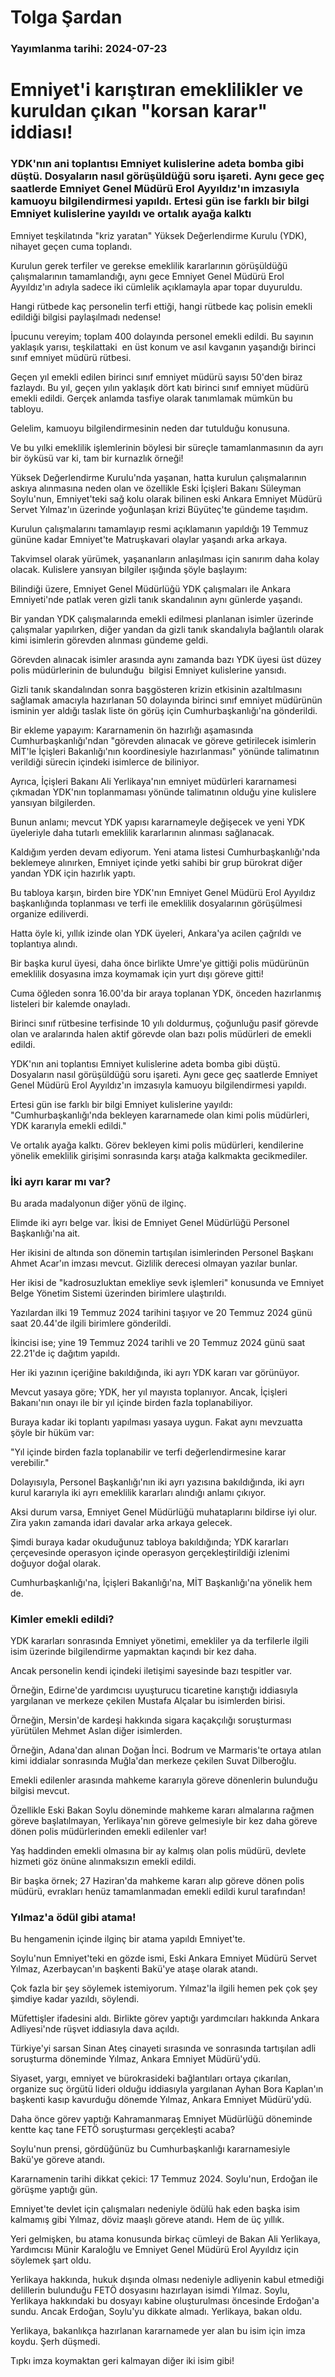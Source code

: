 # Tolga Şardan

### Yayımlanma tarihi: 2024-07-23

# Emniyet'i karıştıran emeklilikler ve kuruldan çıkan "korsan karar" iddiası!


### YDK'nın ani toplantısı Emniyet kulislerine adeta bomba gibi düştü. Dosyaların nasıl görüşüldüğü soru işareti. Aynı gece geç saatlerde Emniyet Genel Müdürü Erol Ayyıldız'ın imzasıyla kamuoyu bilgilendirmesi yapıldı. Ertesi gün ise farklı bir bilgi Emniyet kulislerine yayıldı ve ortalık ayağa kalktı

Emniyet teşkilatında "kriz yaratan" Yüksek Değerlendirme Kurulu (YDK), nihayet geçen cuma toplandı.

Kurulun gerek terfiler ve gerekse emeklilik kararlarının görüşüldüğü çalışmalarının tamamlandığı, aynı gece Emniyet Genel Müdürü Erol Ayyıldız'ın adıyla sadece iki cümlelik açıklamayla apar topar duyuruldu.

Hangi rütbede kaç personelin terfi ettiği, hangi rütbede kaç polisin emekli edildiği bilgisi paylaşılmadı nedense!

İpucunu vereyim; toplam 400 dolayında personel emekli edildi. Bu sayının yaklaşık yarısı, teşkilattaki  en üst konum ve asıl kavganın yaşandığı birinci sınıf emniyet müdürü rütbesi.

Geçen yıl emekli edilen birinci sınıf emniyet müdürü sayısı 50'den biraz fazlaydı. Bu yıl, geçen yılın yaklaşık dört katı birinci sınıf emniyet müdürü emekli edildi. Gerçek anlamda tasfiye olarak tanımlamak mümkün bu tabloyu.

Gelelim, kamuoyu bilgilendirmesinin neden dar tutulduğu konusuna.

Ve bu yılki emeklilik işlemlerinin böylesi bir süreçle tamamlanmasının da ayrı bir öyküsü var ki, tam bir kurnazlık örneği!

Yüksek Değerlendirme Kurulu'nda yaşanan, hatta kurulun çalışmalarının askıya alınmasına neden olan ve özellikle Eski İçişleri Bakanı Süleyman Soylu'nun, Emniyet'teki sağ kolu olarak bilinen eski Ankara Emniyet Müdürü Servet Yılmaz'ın üzerinde yoğunlaşan krizi Büyüteç'te gündeme taşıdım.

Kurulun çalışmalarını tamamlayıp resmi açıklamanın yapıldığı 19 Temmuz gününe kadar Emniyet'te Matruşkavari olaylar yaşandı arka arkaya.

Takvimsel olarak yürümek, yaşananların anlaşılması için sanırım daha kolay olacak. Kulislere yansıyan bilgiler ışığında şöyle başlayım:

Bilindiği üzere, Emniyet Genel Müdürlüğü YDK çalışmaları ile Ankara Emniyeti'nde patlak veren gizli tanık skandalının aynı günlerde yaşandı.

Bir yandan YDK çalışmalarında emekli edilmesi planlanan isimler üzerinde çalışmalar yapılırken, diğer yandan da gizli tanık skandalıyla bağlantılı olarak kimi isimlerin görevden alınması gündeme geldi.

Görevden alınacak isimler arasında aynı zamanda bazı YDK üyesi üst düzey polis müdürlerinin de bulunduğu  bilgisi Emniyet kulislerine yansıdı.

Gizli tanık skandalından sonra başgösteren krizin etkisinin azaltılmasını sağlamak amacıyla hazırlanan 50 dolayında birinci sınıf emniyet müdürünün isminin yer aldığı taslak liste ön görüş için Cumhurbaşkanlığı'na gönderildi.

Bir ekleme yapayım: Kararnamenin ön hazırlığı aşamasında Cumhurbaşkanlığı'ndan "görevden alınacak ve göreve getirilecek isimlerin MİT'le İçişleri Bakanlığı'nın koordinesiyle hazırlanması" yönünde talimatının verildiği sürecin içindeki isimlerce de biliniyor.

Ayrıca, İçişleri Bakanı Ali Yerlikaya'nın emniyet müdürleri kararnamesi çıkmadan YDK'nın toplanmaması yönünde talimatının olduğu yine kulislere yansıyan bilgilerden.

Bunun anlamı; mevcut YDK yapısı kararnameyle değişecek ve yeni YDK üyeleriyle daha tutarlı emeklilik kararlarının alınması sağlanacak.

Kaldığım yerden devam ediyorum. Yeni atama listesi Cumhurbaşkanlığı'nda beklemeye alınırken, Emniyet içinde yetki sahibi bir grup bürokrat diğer yandan YDK için hazırlık yaptı.

Bu tabloya karşın, birden bire YDK'nın Emniyet Genel Müdürü Erol Ayyıldız başkanlığında toplanması ve terfi ile emeklilik dosyalarının görüşülmesi organize ediliverdi.

Hatta öyle ki, yıllık izinde olan YDK üyeleri, Ankara'ya acilen çağrıldı ve toplantıya alındı.

Bir başka kurul üyesi, daha önce birlikte Umre'ye gittiği polis müdürünün emeklilik dosyasına imza koymamak için yurt dışı göreve gitti!

Cuma öğleden sonra 16.00'da bir araya toplanan YDK, önceden hazırlanmış listeleri bir kalemde onayladı.

Birinci sınıf rütbesine terfisinde 10 yılı doldurmuş, çoğunluğu pasif görevde olan ve aralarında halen aktif görevde olan bazı polis müdürleri de emekli edildi.

YDK'nın ani toplantısı Emniyet kulislerine adeta bomba gibi düştü. Dosyaların nasıl görüşüldüğü soru işareti. Aynı gece geç saatlerde Emniyet Genel Müdürü Erol Ayyıldız'ın imzasıyla kamuoyu bilgilendirmesi yapıldı.

Ertesi gün ise farklı bir bilgi Emniyet kulislerine yayıldı: "Cumhurbaşkanlığı'nda bekleyen kararnamede olan kimi polis müdürleri, YDK kararıyla emekli edildi."

Ve ortalık ayağa kalktı. Görev bekleyen kimi polis müdürleri, kendilerine yönelik emeklilik girişimi sonrasında karşı atağa kalkmakta gecikmediler.


### İki ayrı karar mı var?

Bu arada madalyonun diğer yönü de ilginç.

Elimde iki ayrı belge var. İkisi de Emniyet Genel Müdürlüğü Personel Başkanlığı'na ait.

Her ikisini de altında son dönemin tartışılan isimlerinden Personel Başkanı Ahmet Acar'ın imzası mevcut. Gizlilik derecesi olmayan yazılar bunlar.

Her ikisi de "kadrosuzluktan emekliye sevk işlemleri" konusunda ve Emniyet Belge Yönetim Sistemi üzerinden birimlere ulaştırıldı.

Yazılardan ilki 19 Temmuz 2024 tarihini taşıyor ve 20 Temmuz 2024 günü saat 20.44'de ilgili birimlere gönderildi.

İkincisi ise; yine 19 Temmuz 2024 tarihli ve 20 Temmuz 2024 günü saat 22.21'de iç dağıtım yapıldı.

Her iki yazının içeriğine bakıldığında, iki ayrı YDK kararı var görünüyor.

Mevcut yasaya göre; YDK, her yıl mayısta toplanıyor. Ancak, İçişleri Bakanı'nın onayı ile bir yıl içinde birden fazla toplanabiliyor.

Buraya kadar iki toplantı yapılması yasaya uygun. Fakat aynı mevzuatta şöyle bir hüküm var:

"Yıl içinde birden fazla toplanabilir ve terfi değerlendirmesine karar verebilir."

Dolayısıyla, Personel Başkanlığı'nın iki ayrı yazısına bakıldığında, iki ayrı kurul kararıyla iki ayrı emeklilik kararları alındığı anlamı çıkıyor.

Aksi durum varsa, Emniyet Genel Müdürlüğü muhataplarını bildirse iyi olur. Zira yakın zamanda idari davalar arka arkaya gelecek.

Şimdi buraya kadar okuduğunuz tabloya bakıldığında; YDK kararları çerçevesinde operasyon içinde operasyon gerçekleştirildiği izlenimi doğuyor doğal olarak.

Cumhurbaşkanlığı'na, İçişleri Bakanlığı'na, MİT Başkanlığı'na yönelik hem de.


### Kimler emekli edildi?

YDK kararları sonrasında Emniyet yönetimi, emekliler ya da terfilerle ilgili isim üzerinde bilgilendirme yapmaktan kaçındı bir kez daha.

Ancak personelin kendi içindeki iletişimi sayesinde bazı tespitler var.

Örneğin, Edirne'de yardımcısı uyuşturucu ticaretine karıştığı iddiasıyla yargılanan ve merkeze çekilen Mustafa Alçalar bu isimlerden birisi.

Örneğin, Mersin'de kardeşi hakkında sigara kaçakçılığı soruşturması yürütülen Mehmet Aslan diğer isimlerden.

Örneğin, Adana'dan alınan Doğan İnci. Bodrum ve Marmaris'te ortaya atılan kimi iddialar sonrasında Muğla'dan merkeze çekilen Suvat Dilberoğlu.

Emekli edilenler arasında mahkeme kararıyla göreve dönenlerin bulunduğu bilgisi mevcut.

Özellikle Eski Bakan Soylu döneminde mahkeme kararı almalarına rağmen göreve başlatılmayan, Yerlikaya'nın göreve gelmesiyle bir kez daha göreve dönen polis müdürlerinden emekli edilenler var!

Yaş haddinden emekli olmasına bir ay kalmış olan polis müdürü, devlete hizmeti göz önüne alınmaksızın emekli edildi.

Bir başka örnek; 27 Haziran'da mahkeme kararı alıp göreve dönen polis müdürü, evrakları henüz tamamlanmadan emekli edildi kurul tarafından!


### Yılmaz'a ödül gibi atama!

Bu hengamenin içinde ilginç bir atama yapıldı Emniyet'te.

Soylu'nun Emniyet'teki en gözde ismi, Eski Ankara Emniyet Müdürü Servet Yılmaz, Azerbaycan'ın başkenti Bakü'ye ataşe olarak atandı.

Çok fazla bir şey söylemek istemiyorum. Yılmaz'la ilgili hemen pek çok şey şimdiye kadar yazıldı, söylendi.



Müfettişler ifadesini aldı. Birlikte görev yaptığı yardımcıları hakkında Ankara Adliyesi'nde rüşvet iddiasıyla dava açıldı.

Türkiye'yi sarsan Sinan Ateş cinayeti sırasında ve sonrasında tartışılan adli soruşturma döneminde Yılmaz, Ankara Emniyet Müdürü'ydü.

Siyaset, yargı, emniyet ve bürokrasideki bağlantıları ortaya çıkarılan, organize suç örgütü lideri olduğu iddiasıyla yargılanan Ayhan Bora Kaplan'ın başkenti kasıp kavurduğu dönemde Yılmaz, Ankara Emniyet Müdürü'ydü.

Daha önce görev yaptığı Kahramanmaraş Emniyet Müdürlüğü döneminde kentte kaç tane FETÖ soruşturması gerçekleşti acaba?

Soylu'nun prensi, gördüğünüz bu Cumhurbaşkanlığı kararnamesiyle Bakü'ye göreve atandı.

Kararnamenin tarihi dikkat çekici: 17 Temmuz 2024. Soylu'nun, Erdoğan ile görüşme yaptığı gün.

Emniyet'te devlet için çalışmaları nedeniyle ödülü hak eden başka isim kalmamış gibi Yılmaz, döviz maaşlı göreve atandı. Hem de üç yıllık.

Yeri gelmişken, bu atama konusunda birkaç cümleyi de Bakan Ali Yerlikaya, Yardımcısı Münir Karaloğlu ve Emniyet Genel Müdürü Erol Ayyıldız için söylemek şart oldu.

Yerlikaya hakkında, hukuk dışında olması nedeniyle adliyenin kabul etmediği delillerin bulunduğu FETÖ dosyasını hazırlayan isimdi Yılmaz. Soylu, Yerlikaya hakkındaki bu dosyayı kabine oluşturulması öncesinde Erdoğan'a sundu. Ancak Erdoğan, Soylu'yu dikkate almadı. Yerlikaya, bakan oldu.

Yerlikaya, bakanlıkça hazırlanan kararnamede yer alan bu isim için imza koydu. Şerh düşmedi.

Tıpkı imza koymaktan geri kalmayan diğer iki isim gibi!

